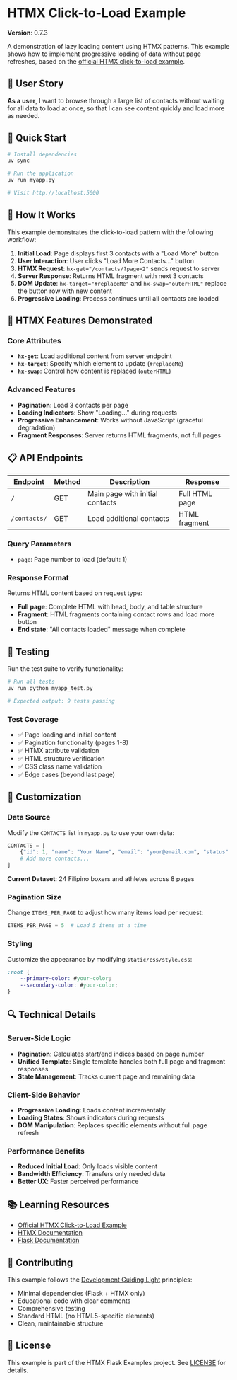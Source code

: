 # HTMX Click-to-Load Example

**Version**: 0.7.3

A demonstration of lazy loading content using HTMX patterns. This example shows how to implement progressive loading of data without page refreshes, based on the [official HTMX click-to-load example](https://htmx.org/examples/click-to-load/).

## 🎯 User Story

**As a user**, I want to browse through a large list of contacts without waiting for all data to load at once, so that I can see content quickly and load more as needed.

## 🚀 Quick Start

```bash
# Install dependencies
uv sync

# Run the application
uv run myapp.py

# Visit http://localhost:5000
```

## 🔧 How It Works

This example demonstrates the click-to-load pattern with the following workflow:

1. **Initial Load**: Page displays first 3 contacts with a "Load More" button
2. **User Interaction**: User clicks "Load More Contacts..." button
3. **HTMX Request**: `hx-get="/contacts/?page=2"` sends request to server
4. **Server Response**: Returns HTML fragment with next 3 contacts
5. **DOM Update**: `hx-target="#replaceMe"` and `hx-swap="outerHTML"` replace the button row with new content
6. **Progressive Loading**: Process continues until all contacts are loaded

## 🎨 HTMX Features Demonstrated

### Core Attributes
- **`hx-get`**: Load additional content from server endpoint
- **`hx-target`**: Specify which element to update (`#replaceMe`)
- **`hx-swap`**: Control how content is replaced (`outerHTML`)

### Advanced Features
- **Pagination**: Load 3 contacts per page
- **Loading Indicators**: Show "Loading..." during requests
- **Progressive Enhancement**: Works without JavaScript (graceful degradation)
- **Fragment Responses**: Server returns HTML fragments, not full pages

## 📋 API Endpoints

| Endpoint | Method | Description | Response |
|----------|--------|-------------|----------|
| `/` | GET | Main page with initial contacts | Full HTML page |
| `/contacts/` | GET | Load additional contacts | HTML fragment |

### Query Parameters
- `page`: Page number to load (default: 1)

### Response Format
Returns HTML content based on request type:
- **Full page**: Complete HTML with head, body, and table structure
- **Fragment**: HTML fragments containing contact rows and load more button
- **End state**: "All contacts loaded" message when complete

## 🧪 Testing

Run the test suite to verify functionality:

```bash
# Run all tests
uv run python myapp_test.py

# Expected output: 9 tests passing
```

### Test Coverage
- ✅ Page loading and initial content
- ✅ Pagination functionality (pages 1-8)
- ✅ HTMX attribute validation
- ✅ HTML structure verification
- ✅ CSS class name validation
- ✅ Edge cases (beyond last page)

## 🎨 Customization

### Data Source
Modify the `CONTACTS` list in `myapp.py` to use your own data:

```python
CONTACTS = [
    {"id": 1, "name": "Your Name", "email": "your@email.com", "status": "Active"},
    # Add more contacts...
]
```

**Current Dataset**: 24 Filipino boxers and athletes across 8 pages

### Pagination Size
Change `ITEMS_PER_PAGE` to adjust how many items load per request:

```python
ITEMS_PER_PAGE = 5  # Load 5 items at a time
```

### Styling
Customize the appearance by modifying `static/css/style.css`:

```css
:root {
    --primary-color: #your-color;
    --secondary-color: #your-color;
}
```

## 🔍 Technical Details

### Server-Side Logic
- **Pagination**: Calculates start/end indices based on page number
- **Unified Template**: Single template handles both full page and fragment responses
- **State Management**: Tracks current page and remaining data

### Client-Side Behavior
- **Progressive Loading**: Loads content incrementally
- **Loading States**: Shows indicators during requests
- **DOM Manipulation**: Replaces specific elements without full page refresh

### Performance Benefits
- **Reduced Initial Load**: Only loads visible content
- **Bandwidth Efficiency**: Transfers only needed data
- **Better UX**: Faster perceived performance

## 📚 Learning Resources

- [Official HTMX Click-to-Load Example](https://htmx.org/examples/click-to-load/)
- [HTMX Documentation](https://htmx.org/docs/)
- [Flask Documentation](https://flask.palletsprojects.com/)

## 🤝 Contributing

This example follows the [Development Guiding Light](../docs/DEVGUIDINGLIGHT.md) principles:
- Minimal dependencies (Flask + HTMX only)
- Educational code with clear comments
- Comprehensive testing
- Standard HTML (no HTML5-specific elements)
- Clean, maintainable structure

## 📄 License

This example is part of the HTMX Flask Examples project. See [LICENSE](../LICENSE) for details.